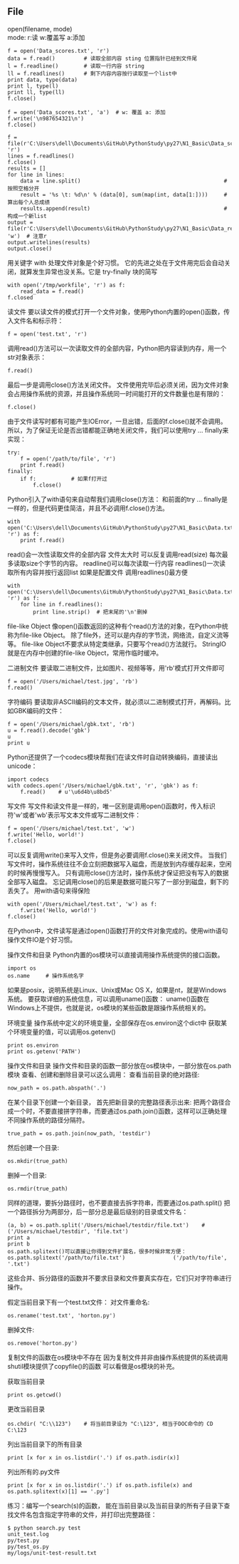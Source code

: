 File
----
open(filename, mode)  
mode: r:读 w:覆盖写 a:添加

    f = open('Data_scores.txt', 'r')
    data = f.read()         # 读取全部内容 sting 位置指针已经到文件尾
    l = f.readline()        # 读取一行内容 string
    ll = f.readlines()      # 剩下内容内容按行读取至一个list中
    print data, type(data)
    print l, type(l)
    print ll, type(ll)
    f.close()

    f = open('Data_scores.txt', 'a')  # w: 覆盖 a: 添加
    f.write('\n987654321\n')
    f.close()

    f = file(r'C:\Users\dell\Documents\GitHub\PythonStudy\py27\N1_Basic\Data_scores.txt', 'r')
    lines = f.readlines()
    f.close()
    results = []
    for line in lines:  
        data = line.split()                                             # 按照空格分开
        result = '%s \t: %d\n' % (data[0], sum(map(int, data[1:])))     # 算出每个人总成绩
        results.append(result)                                          # 构成一个新list
    output = file(r'C:\Users\dell\Documents\GitHub\PythonStudy\py27\N1_Basic\Data_result.txt', 'w')  # 注意r
    output.writelines(results)
    output.close()

用关键字 with 处理文件对象是个好习惯。
它的先进之处在于文件用完后会自动关闭，就算发生异常也没关系。它是 try-finally 块的简写

    with open('/tmp/workfile', 'r') as f:
        read_data = f.read()
    f.closed

读文件
要以读文件的模式打开一个文件对象，使用Python内置的open()函数，传入文件名和标示符：

    f = open('test.txt', 'r')
调用read()方法可以一次读取文件的全部内容，Python把内容读到内存，用一个str对象表示：

    f.read()
最后一步是调用close()方法关闭文件。
文件使用完毕后必须关闭，因为文件对象会占用操作系统的资源，并且操作系统同一时间能打开的文件数量也是有限的：

    f.close()

由于文件读写时都有可能产生IOError，一旦出错，后面的f.close()就不会调用。
所以，为了保证无论是否出错都能正确地关闭文件，我们可以使用try ... finally来实现：

    try:
        f = open('/path/to/file', 'r')
        print f.read()
    finally:
        if f:           # 如果f打开过
            f.close()

Python引入了with语句来自动帮我们调用close()方法：
和前面的try ... finally是一样的，但是代码更佳简洁，并且不必调用f.close()方法。

    with open('C:\Users\dell\Documents\GitHub\PythonStudy\py27\N1_Basic\Data.txt', 'r') as f:
        print f.read()

read()会一次性读取文件的全部内容 文件太大时 可以反复调用read(size) 每次最多读取size个字节的内容。
readline()可以每次读取一行内容
readlines()一次读取所有内容并按行返回list 如果是配置文件 调用readlines()最方便

    with open('C:\Users\dell\Documents\GitHub\PythonStudy\py27\N1_Basic\Data.txt', 'r') as f:
        for line in f.readlines():
            print line.strip()  # 把末尾的'\n'删掉

file-like Object
像open()函数返回的这种有个read()方法的对象，在Python中统称为file-like Object。
除了file外，还可以是内存的字节流，网络流，自定义流等等。
file-like Object不要求从特定类继承，只要写个read()方法就行。
StringIO就是在内存中创建的file-like Object，常用作临时缓冲。

二进制文件
要读取二进制文件，比如图片、视频等等，用'rb'模式打开文件即可

    f = open('/Users/michael/test.jpg', 'rb')
    f.read()

字符编码
要读取非ASCII编码的文本文件，就必须以二进制模式打开，再解码。比如GBK编码的文件：

    f = open('/Users/michael/gbk.txt', 'rb')
    u = f.read().decode('gbk')
    u
    print u

Python还提供了一个codecs模块帮我们在读文件时自动转换编码，直接读出unicode：

    import codecs
    with codecs.open('/Users/michael/gbk.txt', 'r', 'gbk') as f:
        f.read()    # u'\u6d4b\u8bd5'


写文件
写文件和读文件是一样的，唯一区别是调用open()函数时，传入标识符'w'或者'wb'表示写文本文件或写二进制文件：

    f = open('/Users/michael/test.txt', 'w')
    f.write('Hello, world!')
    f.close()

可以反复调用write()来写入文件，但是务必要调用f.close()来关闭文件。
当我们写文件时，操作系统往往不会立刻把数据写入磁盘，而是放到内存缓存起来，空闲的时候再慢慢写入。
只有调用close()方法时，操作系统才保证把没有写入的数据全部写入磁盘。
忘记调用close()的后果是数据可能只写了一部分到磁盘，剩下的丢失了。
用with语句来得保险

    with open('/Users/michael/test.txt', 'w') as f:
        f.write('Hello, world!')
    f.close()
在Python中，文件读写是通过open()函数打开的文件对象完成的。使用with语句操作文件IO是个好习惯。


操作文件和目录
Python内置的os模块可以直接调用操作系统提供的接口函数。

    import os
    os.name     # 操作系统名字

如果是posix，说明系统是Linux、Unix或Mac OS X，如果是nt，就是Windows系统。
要获取详细的系统信息，可以调用uname()函数：
uname()函数在Windows上不提供，也就是说，os模块的某些函数是跟操作系统相关的。


环境变量
操作系统中定义的环境变量，全部保存在os.environ这个dict中
获取某个环境变量的值，可以调用os.getenv()

    print os.environ
    print os.getenv('PATH')


操作文件和目录
操作文件和目录的函数一部分放在os模块中，一部分放在os.path模块
查看、创建和删除目录可以这么调用：
查看当前目录的绝对路径:

    now_path = os.path.abspath('.')


在某个目录下创建一个新目录， 首先把新目录的完整路径表示出来:
把两个路径合成一个时，不要直接拼字符串，而要通过os.path.join()函数，这样可以正确处理不同操作系统的路径分隔符。

    true_path = os.path.join(now_path, 'testdir')
然后创建一个目录:

    os.mkdir(true_path)
删掉一个目录:

    os.rmdir(true_path)

同样的道理，要拆分路径时，也不要直接去拆字符串，而要通过os.path.split()
把一个路径拆分为两部分，后一部分总是最后级别的目录或文件名：

    (a, b) = os.path.split('/Users/michael/testdir/file.txt')    # ('/Users/michael/testdir', 'file.txt')
    print a
    print b
    os.path.splitext()可以直接让你得到文件扩展名，很多时候非常方便：
    os.path.splitext('/path/to/file.txt')               ('/path/to/file', '.txt')
这些合并、拆分路径的函数并不要求目录和文件要真实存在，它们只对字符串进行操作。

假定当前目录下有一个test.txt文件：
对文件重命名:

    os.rename('test.txt', 'horton.py')
删掉文件:

    os.remove('horton.py')
复制文件的函数在os模块中不存在 因为复制文件并非由操作系统提供的系统调用
shutil模块提供了copyfile()的函数 可以看做是os模块的补充。

获取当前目录

    print os.getcwd()
更改当前目录

    os.chdir( "C:\\123")    # 将当前目录设为 "C:\123", 相当于DOC命令的 CD C:\123

列出当前目录下的所有目录

    print [x for x in os.listdir('.') if os.path.isdir(x)]
列出所有的.py文件

    print [x for x in os.listdir('.') if os.path.isfile(x) and os.path.splitext(x)[1] == '.py']

练习：编写一个search(s)的函数，
能在当前目录以及当前目录的所有子目录下查找文件名包含指定字符串的文件，并打印出完整路径：

    $ python search.py test
    unit_test.log
    py/test.py
    py/test_os.py
    my/logs/unit-test-result.txt
